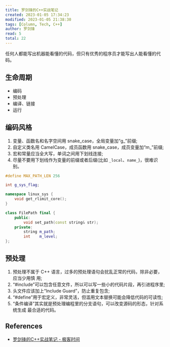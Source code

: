 ```yaml
---
title: 罗剑锋的C++实战笔记
created: 2023-01-05 17:34:23
modified: 2023-01-05 21:38:30
tags: [Column, Tech, C++]
author: 罗剑锋
read: 5
total: 22
---
```


任何人都能写出机器能看懂的代码，但只有优秀的程序员才能写出人能看懂的代码。

## 生命周期

- 编码
- 预处理
- 编译、链接
- 运行

## 编码风格

1. 变量、函数名和名字空间用 snake_case，全局变量加“g_”前缀;  
2. 自定义类名用 CamelCase，成员函数用 snake_case，成员变量加“m_”前缀; 
3. 宏和常量应当全大写，单词之间用下划线连接;  
4. 尽量不要用下划线作为变量的前缀或者后缀(比如 `_local`、`name_`)，很难识别。

```cpp
#define MAX_PATH_LEN 256

int g_sys_flag;

namespace linux_sys {
    void get_rlimit_core();
}

class FilePath final {
    public:
        void set_path(const string& str);
    private:
        string m_path;
        int    m_level;
};
```

## 预处理

1.  预处理不属于 C++ 语言，过多的预处理语句会扰乱正常的代码，除非必要，应当少用慎 用;
2.  “#include”可以包含任意文件，所以可以写一些小的代码片段，再引进程序里;
3.  头文件应该加上“Include Guard”，防止重复包含;
4.  “#define”用于宏定义，非常灵活，但滥用文本替换可能会降低代码的可读性;
5.  “条件编译”其实就是预处理编程里的分支语句，可以改变源码的形态，针对系统生成 最合适的代码。

## References

- [罗剑锋的C++实战笔记 - 极客时间]()
